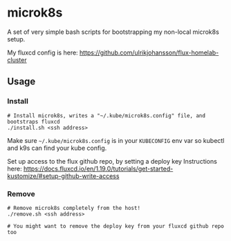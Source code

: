 # microk8s
A set of very simple bash scripts for bootstrapping my non-local microk8s setup.

My fluxcd config is here: https://github.com/ulrikjohansson/flux-homelab-cluster
## Usage
### Install
```
# Install microk8s, writes a "~/.kube/microk8s.config" file, and bootstraps fluxcd
./install.sh <ssh address>
```
Make sure `~/.kube/microk8s.config` is in your `KUBECONFIG` env var so kubectl and k9s can find your kube config.

Set up access to the flux github repo, by setting a deploy key
Instructions here: https://docs.fluxcd.io/en/1.19.0/tutorials/get-started-kustomize/#setup-github-write-access

### Remove
```
# Remove microk8s completely from the host!
./remove.sh <ssh address>

# You might want to remove the deploy key from your fluxcd github repo too
```
